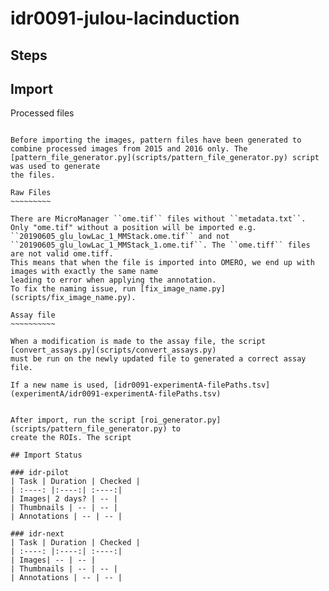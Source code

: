 # idr0091-julou-lacinduction

## Steps

Import
------

Processed files
~~~~~~~~~~~~~~~

Before importing the images, pattern files have been generated to combine processed images from 2015 and 2016 only. The [pattern_file_generator.py](scripts/pattern_file_generator.py) script was used to generate
the files.

Raw Files
~~~~~~~~~

There are MicroManager ``ome.tif`` files without ``metadata.txt``.
Only "ome.tif" without a position will be imported e.g. ``20190605_glu_lowLac_1_MMStack.ome.tif`` and not
``20190605_glu_lowLac_1_MMStack_1.ome.tif``. The ``ome.tiff`` files are not valid ome.tiff.
This means that when the file is imported into OMERO, we end up with images with exactly the same name
leading to error when applying the annotation.
To fix the naming issue, run [fix_image_name.py](scripts/fix_image_name.py).

Assay file
~~~~~~~~~~

When a modification is made to the assay file, the script [convert_assays.py](scripts/convert_assays.py)
must be run on the newly updated file to generated a correct assay file.

If a new name is used, [idr0091-experimentA-filePaths.tsv](experimentA/idr0091-experimentA-filePaths.tsv)


After import, run the script [roi_generator.py](scripts/pattern_file_generator.py) to
create the ROIs. The script 

## Import Status

### idr-pilot
| Task | Duration | Checked |
| :----: |:----:| :----:|
| Images| 2 days? | -- |
| Thumbnails | -- | -- |
| Annotations | -- | -- |

### idr-next
| Task | Duration | Checked |
| :----: |:----:| :----:|
| Images| -- | -- |
| Thumbnails | -- | -- |
| Annotations | -- | -- |